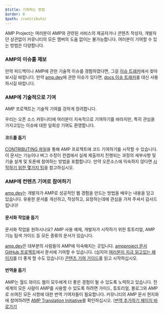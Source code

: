 ```yaml
---
$title: 기여하는 방법
$order: 0
$path: /contribute/
---
```


AMP Project는 여러분이 AMP와 관련된 서비스의 제공자거나 콘텐츠 작성자, 개발자던 상관없이 커뮤니티의 모든 멤버의 도움 없이는 불가능합니다. 여러분이 기여할 수 있는 방법은 다양합니다.

### AMP의 이슈를 제보
만약 피드백이나 AMP에 관한 기술적 이슈를 경험하였다면, 그걸 [이슈 트래커](https://github.com/ampproject/amphtml/issues)에서 찾아보시길 바랍니다.
만약 [amp.dev](https://amp.dev)에 관한 이슈가 있다면,
[docs 이슈 트래커](https://github.com/ampproject/docs/issues)를 대신 사용하시길 바랍니다.

### AMP에 기술적으로 기여

AMP 프로젝트는 기술적 기여를 강하게 장려합니다.

우리는 오픈 소스 커뮤니티에 여러분이 지속적으로 기여하기를 바라지만,
특히 관심을 가지고있는 이슈에 대한 일회성 기여도 환영합니다.

#### 코드를 돕기
[CONTRIBUTING 파일](https://github.com/ampproject/amphtml/blob/main/docs/contributing.md)을 통해 AMP 프로젝트에 코드 기여하기를 시작할 수 있습니다. 이 문서는 기능이나 버그 수정이 컨셉에서 실제 제출까지 진행되는 과정의 세부사항 및 기술 설계 및 토론에 참여하는 방법을 포함합니다. 만약 오픈소스에 익숙하지 않다면 [시작하기 위한 몇가지 팁](https://github.com/ampproject/amphtml/blob/main/docs/contributing.md#contributing-code)을 참고하십시오.

### AMP에 컨텐츠 기여로 참여하기
[amp.dev](https://amp.dev)는 개발자가 AMP로 성공적인 웹 경험을 만드는 방법을 배우는 내용을 담고 있습니다. 유용한 문서를 개선하고, 작성하고, 요청하는데에 관심을 가져 주셔서 감사드립니다!

#### 문서화 작업을 돕기

 문서화 작업을 원하시나요? AMP 사용 예제, 개발자가 시작하기 위한 튜토리얼, AMP 기능 탐색 가이드 등 모든 종류의 문서가 있습니다.

[amp.dev](https://amp.dev)은 대부분의 사람들이 AMP에 익숙해지는 곳입니다.
[ampproject 문서 GitHub 프로젝트](https://github.com/ampproject/docs)에서 문서에 기여할 수 있습니다. (심지어 [여러분이 지금 읽고있는 페이지](https://github.com/ampproject/docs/blob/master/content/docs/contribute/contribute.md)를 더 좋게 할 수도 있습니다)
[콘텐츠 기여 가이드](https://amp.dev/documentation/guides-and-tutorials/contribute/contribute-documentation/?format=websites)를 읽고 시작하십시오.

#### 번역을 돕기

AMP는 월드 와이드 웹이 모두에게 더 좋은 경험이 될 수 있도록 노력하고 있습니다. 전세계의 모든 사람이 AMP를 사용할 수 있도록 하려면 가이드, 튜토리얼, 블로그와 AMP로 쓰여진 모든 사항에 대한 번역 기여자들이 필요합니다. 커뮤니티의 AMP 문서 현지화에 참여하려면 [AMP Translation Initiative](translations/?format=websites)를 확인하십시오. ([번역 추가하기 페이지 바로가기](https://amp.dev/ko/documentation/guides-and-tutorials/contribute/translations/)
